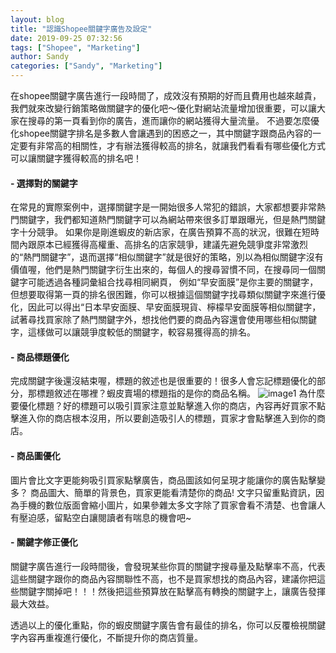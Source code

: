 ```yaml
---
layout: blog
title: "認識Shopee關鍵字廣告及設定"
date: 2019-09-25 07:32:56
tags: ["Shopee", "Marketing"]
author: Sandy
categories: ["Sandy", "Marketing"]
---
```


在shopee關鍵字廣告進行一段時間了，成效沒有預期的好而且費用也越來越貴，我們就來改變行銷策略做關鍵字的優化吧～優化對網站流量增加很重要，可以讓大家在搜尋的第一頁看到你的廣告，進而讓你的網站獲得大量流量。
不過要怎麼優化shopee關鍵字排名是多數人會讓遇到的困惑之一，其中關鍵字跟商品內容的一定要有非常高的相關性，才有辦法獲得較高的排名，就讓我們看看有哪些優化方式可以讓關鍵字獲得較高的排名吧！

#### - 選擇對的關鍵字
在常見的實際案例中，選擇關鍵字是一開始很多人常犯的錯誤，大家都想要非常熱門關鍵字，我們都知道熱門關鍵字可以為網站帶來很多訂單跟曝光，但是熱門關鍵字十分競爭。
如果你是剛進蝦皮的新店家，在廣告預算不高的狀況，很難在短時間內跟原本已經獲得高權重、高排名的店家競爭，建議先避免競爭度非常激烈的“熱門關鍵字”，退而選擇“相似關鍵字”就是很好的策略，別以為相似關鍵字沒有價值喔，他們是熱門關鍵字衍生出來的，每個人的搜尋習慣不同，在搜尋同一個關鍵字可能透過各種詞彙組合找尋相同網頁，
例如“早安面膜”是你主要的關鍵字，但想要取得第一頁的排名很困難，你可以根據這個關鍵字找尋類似關鍵字來進行優化，因此可以得出“日本早安面膜、早安面膜現貨、檸檬早安面膜等相似關鍵字，試著尋找買家除了熱門關鍵字外，想找他們要的商品內容還會使用哪些相似關鍵字，這樣做可以讓競爭度較低的關鍵字，較容易獲得高的排名。

<!-- more -->

#### - 商品標題優化
完成關鍵字後還沒結束喔，標題的敘述也是很重要的！很多人會忘記標題優化的部分，那標題敘述在哪裡？蝦皮賣場的標題指的是你的商品名稱。
![image1](image1.jpg)
為什麼要優化標題？好的標題可以吸引買家注意並點擊進入你的商店，內容再好買家不點擊進入你的商店根本沒用，所以要創造吸引人的標題，買家才會點擊進入到你的商店。

#### - 商品圖優化
圖片會比文字更能夠吸引買家點擊廣告，商品圖該如何呈現才能讓你的廣告點擊變多？
商品圖大、簡單的背景色，買家更能看清楚你的商品!
文字只留重點資訊，因為手機的數位版面會縮小圖片，如果參雜太多文字除了買家會看不清楚、也會讓人有壓迫感，留點空白讓閱讀者有喘息的機會吧~

#### - 關鍵字修正優化
關鍵字廣告進行一段時間後，會發現某些你買的關鍵字搜尋量及點擊率不高，代表這些關鍵字跟你的商品內容關聯性不高，也不是買家想找的商品內容，建議你把這些關鍵字關掉吧！！！然後把這些預算放在點擊高有轉換的關鍵字上，讓廣告發揮最大效益。

透過以上的優化重點，你的蝦皮關鍵字廣告會有最佳的排名，你可以反覆檢視關鍵字內容再重複進行優化，不斷提升你的商店質量。
